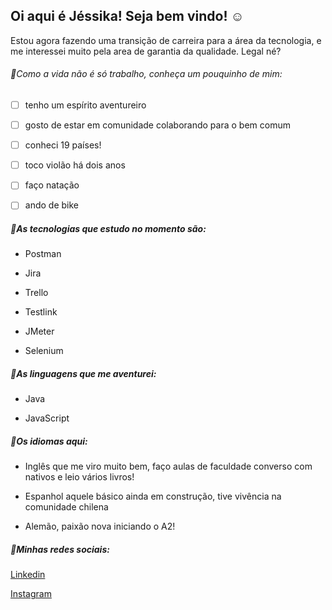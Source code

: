 ## Oi aqui é Jéssika! Seja bem vindo! :relaxed:

Estou agora fazendo uma transição de carreira para a área da tecnologia, e me interessei muito pela area de garantia da qualidade. Legal né?

###### :mag_right:Como a vida não é só trabalho, conheça um pouquinho de mim: 

- [ ] tenho um espírito aventureiro 

- [ ] gosto de estar em comunidade colaborando para o bem comum

- [ ] conheci 19 países! 

- [ ] toco violão há dois anos

- [ ] faço natação

- [ ] ando de bike

##### :mag_right:As tecnologias que estudo no momento são:

- Postman

- Jira

- Trello

- Testlink

- JMeter

- Selenium

##### :mag_right:As linguagens que me aventurei:

- Java

- JavaScript

##### :mag_right:Os idiomas aqui: 

- Inglês que me viro muito bem, faço aulas de faculdade converso com nativos e leio vários livros!

- Espanhol aquele básico ainda em construção, tive vivência na comunidade chilena

- Alemão, paixão nova iniciando o A2!

##### :mag_right:Minhas redes sociais: 

[Linkedin](https://www.linkedin.com/in/jessika-gomes/)

[Instagram](https://www.instagram.com/jessika__gomes/)






